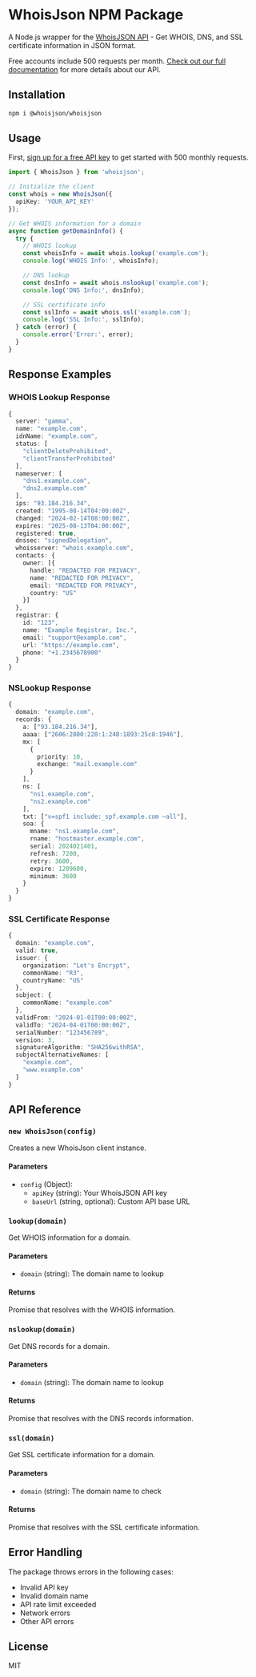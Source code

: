 # WhoisJson NPM Package

A Node.js wrapper for the [WhoisJSON API](https://whoisjson.com) - Get WHOIS, DNS, and SSL certificate information in JSON format.

Free accounts include 500 requests per month. [Check out our full documentation](https://whoisjson.com/documentation) for more details about our API.

## Installation

```bash
npm i @whoisjson/whoisjson
```

## Usage

First, [sign up for a free API key](https://whoisjson.com/signup) to get started with 500 monthly requests.

```typescript
import { WhoisJson } from 'whoisjson';

// Initialize the client
const whois = new WhoisJson({
  apiKey: 'YOUR_API_KEY'
});

// Get WHOIS information for a domain
async function getDomainInfo() {
  try {
    // WHOIS lookup
    const whoisInfo = await whois.lookup('example.com');
    console.log('WHOIS Info:', whoisInfo);

    // DNS lookup
    const dnsInfo = await whois.nslookup('example.com');
    console.log('DNS Info:', dnsInfo);

    // SSL certificate info
    const sslInfo = await whois.ssl('example.com');
    console.log('SSL Info:', sslInfo);
  } catch (error) {
    console.error('Error:', error);
  }
}
```

## Response Examples

### WHOIS Lookup Response
```typescript
{
  server: "gamma",
  name: "example.com",
  idnName: "example.com",
  status: [
    "clientDeleteProhibited",
    "clientTransferProhibited"
  ],
  nameserver: [
    "dns1.example.com",
    "dns2.example.com"
  ],
  ips: "93.184.216.34",
  created: "1995-08-14T04:00:00Z",
  changed: "2024-02-14T08:00:00Z",
  expires: "2025-08-13T04:00:00Z",
  registered: true,
  dnssec: "signedDelegation",
  whoisserver: "whois.example.com",
  contacts: {
    owner: [{
      handle: "REDACTED FOR PRIVACY",
      name: "REDACTED FOR PRIVACY",
      email: "REDACTED FOR PRIVACY",
      country: "US"
    }]
  },
  registrar: {
    id: "123",
    name: "Example Registrar, Inc.",
    email: "support@example.com",
    url: "https://example.com",
    phone: "+1.2345678900"
  }
}
```

### NSLookup Response
```typescript
{
  domain: "example.com",
  records: {
    a: ["93.184.216.34"],
    aaaa: ["2606:2800:220:1:248:1893:25c8:1946"],
    mx: [
      {
        priority: 10,
        exchange: "mail.example.com"
      }
    ],
    ns: [
      "ns1.example.com",
      "ns2.example.com"
    ],
    txt: ["v=spf1 include:_spf.example.com ~all"],
    soa: {
      mname: "ns1.example.com",
      rname: "hostmaster.example.com",
      serial: 2024021401,
      refresh: 7200,
      retry: 3600,
      expire: 1209600,
      minimum: 3600
    }
  }
}
```

### SSL Certificate Response
```typescript
{
  domain: "example.com",
  valid: true,
  issuer: {
    organization: "Let's Encrypt",
    commonName: "R3",
    countryName: "US"
  },
  subject: {
    commonName: "example.com"
  },
  validFrom: "2024-01-01T00:00:00Z",
  validTo: "2024-04-01T00:00:00Z",
  serialNumber: "123456789",
  version: 3,
  signatureAlgorithm: "SHA256withRSA",
  subjectAlternativeNames: [
    "example.com",
    "www.example.com"
  ]
}
```

## API Reference

### `new WhoisJson(config)`

Creates a new WhoisJson client instance.

#### Parameters

- `config` (Object):
  - `apiKey` (string): Your WhoisJSON API key
  - `baseUrl` (string, optional): Custom API base URL

### `lookup(domain)`

Get WHOIS information for a domain.

#### Parameters

- `domain` (string): The domain name to lookup

#### Returns

Promise that resolves with the WHOIS information.

### `nslookup(domain)`

Get DNS records for a domain.

#### Parameters

- `domain` (string): The domain name to lookup

#### Returns

Promise that resolves with the DNS records information.

### `ssl(domain)`

Get SSL certificate information for a domain.

#### Parameters

- `domain` (string): The domain name to check

#### Returns

Promise that resolves with the SSL certificate information.

## Error Handling

The package throws errors in the following cases:
- Invalid API key
- Invalid domain name
- API rate limit exceeded
- Network errors
- Other API errors

## License

MIT 